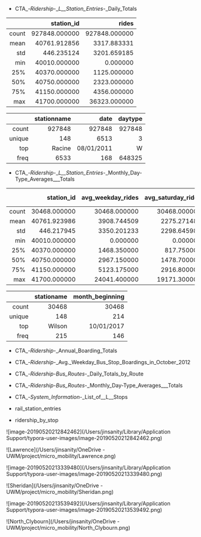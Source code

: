 















* CTA_-_Ridership_-__L__Station_Entries_-_Daily_Totals

|       |    station_id |         rides |
| ----: | ------------: | ------------: |
| count | 927848.000000 | 927848.000000 |
|  mean |  40761.912856 |   3317.883331 |
|   std |    446.235124 |   3201.659185 |
|   min |  40010.000000 |      0.000000 |
|   25% |  40370.000000 |   1125.000000 |
|   50% |  40750.000000 |   2323.000000 |
|   75% |  41150.000000 |   4356.000000 |
|   max |  41700.000000 |  36323.000000 |

|        | stationname |       date | daytype |
| -----: | ----------: | ---------: | ------: |
|  count |      927848 |     927848 |  927848 |
| unique |         148 |       6513 |       3 |
|    top |      Racine | 08/01/2011 |       W |
|   freq |        6533 |        168 |  648325 |

* CTA_-_Ridership_-__L__Station_Entries_-_Monthly_Day-Type_Averages___Totals

|       |   station_id | avg_weekday_rides | avg_saturday_rides | avg_sunday-holiday_rides |    monthtotal |
| ----: | -----------: | ----------------: | -----------------: | -----------------------: | ------------: |
| count | 30468.000000 |      30468.000000 |       30468.000000 |             30468.000000 |  30468.000000 |
|  mean | 40761.923986 |       3908.744509 |        2275.271482 |              1656.183901 | 100975.290830 |
|   std |   446.217945 |       3350.201233 |        2298.645987 |              1797.371335 |  87764.944366 |
|   min | 40010.000000 |          0.000000 |           0.000000 |                 0.000000 |      0.000000 |
|   25% | 40370.000000 |       1468.350000 |         817.750000 |               557.750000 |  37952.750000 |
|   50% | 40750.000000 |       2967.150000 |        1478.700000 |              1026.350000 |  75247.000000 |
|   75% | 41150.000000 |       5123.175000 |        2916.800000 |              2057.575000 | 132579.250000 |
|   max | 41700.000000 |      24041.400000 |       19171.300000 |             15982.000000 | 670496.000000 |

|        | stationame | month_beginning |
| -----: | ---------: | --------------: |
|  count |      30468 |           30468 |
| unique |        148 |             214 |
|    top |     Wilson |      10/01/2017 |
|   freq |        215 |             146 |

* CTA_-_Ridership_-_Annual_Boarding_Totals





* CTA_-_Ridership_-_Avg._Weekday_Bus_Stop_Boardings_in_October_2012
* CTA_-_Ridership_-_Bus_Routes_-_Daily_Totals_by_Route
* CTA_-_Ridership_-_Bus_Routes_-_Monthly_Day-Type_Averages___Totals
* CTA_-_System_Information_-_List_of__L__Stops
* rail_station_entries
* ridership_by_stop





![image-20190520212842462](/Users/jinsanity/Library/Application Support/typora-user-images/image-20190520212842462.png)

![Lawrence](/Users/jinsanity/OneDrive - UWM/project/micro_mobility/Lawrence.png)



![image-20190520213339480](/Users/jinsanity/Library/Application Support/typora-user-images/image-20190520213339480.png)



![Sheridan](/Users/jinsanity/OneDrive - UWM/project/micro_mobility/Sheridan.png)





![image-20190520213539492](/Users/jinsanity/Library/Application Support/typora-user-images/image-20190520213539492.png)

![North_Clybourn](/Users/jinsanity/OneDrive - UWM/project/micro_mobility/North_Clybourn.png)